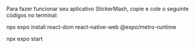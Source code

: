 Para fazer funcionar seu aplicativo StickerMash, copie e cole o seguinte códigos no terminal:

npx expo install react-dom react-native-web @expo/metro-runtime

npx expo start